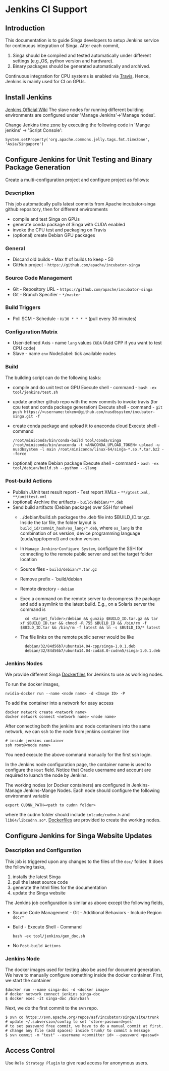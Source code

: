 <!--
    Licensed to the Apache Software Foundation (ASF) under one
    or more contributor license agreements.  See the NOTICE file
    distributed with this work for additional information
    regarding copyright ownership.  The ASF licenses this file
    to you under the Apache License, Version 2.0 (the
    "License"); you may not use this file except in compliance
    with the License.  You may obtain a copy of the License at

      http://www.apache.org/licenses/LICENSE-2.0

    Unless required by applicable law or agreed to in writing,
    software distributed under the License is distributed on an
    "AS IS" BASIS, WITHOUT WARRANTIES OR CONDITIONS OF ANY
    KIND, either express or implied.  See the License for the
    specific language governing permissions and limitations
    under the License.
-->
# Jenkins CI Support

## Introduction
This documentation is to guide Singa developers to setup Jenkins service for continuous integration of Singa. After each commit,
1. Singa should be compiled and tested automatically under different settings (e.g.,OS, python version and hardware).
2. Binary packages should be generated automatically and archived.

Continuous integration for CPU systems is enabled via [Travis](../travis).
Hence, Jenkins is mainly used for CI on GPUs.

## Install Jenkins
[Jenkins Official Wiki](https://wiki.jenkins-ci.org/display/JENKINS/Installing+Jenkins)
The slave nodes for running different building environments are configured under 'Manage Jenkins'->'Manage nodes'.

Change Jenkins time zone by executing the following code in 'Mange jenkins' -> 'Script Console':

    System.setProperty('org.apache.commons.jelly.tags.fmt.timeZone', 'Asia/Singapore')

## Configure Jenkins for Unit Testing and Binary Package Generation
Create a multi-configuration project and configure project as follows:

### Description
This job automatically pulls latest commits from Apache incubator-singa github repository, then for different environments

* compile and test Singa on GPUs
* generate conda package of Singa with CUDA enabled
* invoke the CPU test and packaging on Travis
* (optional) create Debian GPU packages

### General
  * Discard old builds - Max # of builds to keep - 50
  * GitHub project - ``https://github.com/apache/incubator-singa``

### Source Code Management
  * Git - Repository URL - ``https://github.com/apache/incubator-singa``
  * Git - Branch Specifier - ``*/master``

### Build Triggers
  * Poll SCM - Schedule - ``H/30 * * * *`` (pull every 30 minutes)

### Configuration Matrix
  * User-defined Axis - name ``lang`` values ``CUDA`` (Add CPP if you want to test CPU code)
  * Slave - name ``env`` Node/label: tick available nodes

### Build
The building script can do the following tasks:

  * compile and do unit test on GPU
    Execute shell - command - ``bash -ex tool/jenkins/test.sh``

  * update another github repo with the new commits to invoke travis (for cpu test and conda package generation)
    Execute shell - command - ``git push https://<username:token>@github.com/nusdbsystem/incubator-singa.git -f``

  * create conda package and upload it to anaconda cloud
    Execute shell - command

        /root/miniconda/bin/conda-build tool/conda/singa
        /root/miniconda/bin/anaconda -t <ANACONDA_UPLOAD_TOKEN> upload -u nusdbsystem -l main /root/miniconda/linux-64/singa-*.so.*.tar.bz2 --force

  * (optional) create Debian package
    Execute shell - command - ``bash -ex tool/debian/build.sh --python --$lang``

### Post-build Actions
  * Publish JUnit test result report - Test report XMLs - ``**/gtest.xml, **/unittest.xml``
  * (optional) Archive the artifacts - ``build/debian/**.deb``
  * Send build artifacts (Debian package) over SSH for wheel
    * ../debian/build.sh packages the .deb file into $BUILD_ID.tar.gz. Inside the tar file,
      the folder layout is `build_id/commit_hash/os_lang/*.deb`, where `os_lang` is the combination of os version, device programming language (cuda/cpp/opencl) and cudnn version.
    * In `Manage Jenkins`-`Configure System`, configure the SSH for connecting to the remote public server and set the target folder location
    * Source files - `build/debian/*.tar.gz`
    * Remove prefix - `build/debian
    * Remote directory - `debian`
    * Exec a command on the remote server to decompress the package and add a symlink to the latest build. E.g., on a Solaris server the command is

            cd <target_folder>/debian && gunzip $BUILD_ID.tar.gz && tar xf $BUILD_ID.tar && chmod -R 755 $BUILD_ID && /bin/rm -f $BUILD_ID.tar && /bin/rm -f latest && ln -s $BUILD_ID/* latest

    * The file links on the remote public server would be like

            debian/32/84d56b7/ubuntu14.04-cpp/singa-1.0.1.deb
            debian/32/84d56b7/ubuntu14.04-cuda8.0-cudnn5/singa-1.0.1.deb

### Jenkins Nodes

We provide different Singa [Dockerfiles](../docker/README.md) for Jenkins to use as working nodes.

To run the docker images,

    nvidia-docker run --name <node name> -d <Image ID> -P

To add the container into a network for easy access

    docker network create <network name>
    docker network connect <network name> <node name>

After connecting both the jenkins and node contaniners into the same network, we can ssh to the node from jenkins container like


    # inside jenkins container
    ssh root@<node name>

You need execute the above command manually for the first ssh login.

In the Jenkins node configuration page, the container name is used to configure the `Host` field.
Notice that Oracle username and account are required to luanch the node by Jenkins.

The working nodes (or Docker containers) are configured in Jenkins-Manage Jenkins-Mange Nodes.
Each node should configure the following environment variable

    export CUDNN_PATH=<path to cudnn folder>

where the cudnn folder should include `inlcude/cudnn.h` and `lib64/libcudnn.so*`. [Dockerfiles](../docker/README.md) are provided to create the working nodes.

## Configure Jenkins for Singa Website Updates

### Description and Configuration

This job is triggered upon any changes to the files of the `doc/` folder.
It does the following tasks,

1. installs the latest Singa
2. pull the latest source code
3. generate the html files for the documentation
4. update the Singa website

The Jenkins job configuration is similar as above except the following fields,

* Source Code Management - Git - Additional Behaviors - Include Region `doc/*`
* Build - Execute Shell - Command

      bash -ex tool/jenkins/gen_doc.sh

* No `Post-build Actions`

### Jenkins Node

The docker images used for testing also be used for document generation.
We have to manually configure something inside the docker container.
First, we start the container

    $docker run --name singa-doc -d <docker image>
    # docker network connect jenkins singa-doc
    $ docker exec -it singa-doc /bin/bash

Next, we do the first commit to the svn repo.

    $ svn co https://svn.apache.org/repos/asf/incubator/singa/site/trunk
    # update ~/.subversion/config to set 'store-password=yes'
    # to set password free commit, we have to do a manual commit at first.
    # change any file (add spaces) inside trunk/ to commit a message
    $ svn commit -m "test" --username <committer id> --password <passwd>

## Access Control
Use `Role Strategy Plugin` to give read access for anonymous users.

